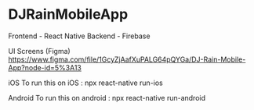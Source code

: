 # DJRainMobileApp

Frontend - React Native
Backend - Firebase


UI Screens (Figma)
https://www.figma.com/file/1GcyZjAafXuPALG64pQYGa/DJ-Rain-Mobile-App?node-id=5%3A13

iOS
To run this on iOS : npx react-native run-ios

Android
To run this on android : npx react-native run-android
